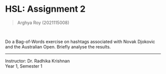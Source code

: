 # HSL: Assignment 2

> Arghya Roy
> (2021115008)
<br>

Do a Bag-of-Words exercise on hashtags associated with Novak Djokovic and the Australian Open. Briefly analyse the results. 

---

Instructor: Dr. Radhika Krishnan
<br>
Year 1, Semester 1

